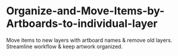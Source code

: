 # Organize-and-Move-Items-by-Artboards-to-individual-layer
Move items to new layers with artboard names &amp; remove old layers. Streamline workflow &amp; keep artwork organized.
